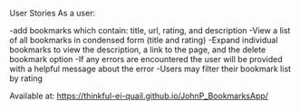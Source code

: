 User Stories
As a user:


-add bookmarks which contain: title, url, rating, and description
-View a list of all bookmarks in condensed form (title and rating)
-Expand individual bookmarks to view the description, a link to the page, and the delete bookmark option
-If any errors are encountered the user will be provided with a helpful message about the error
-Users may filter their bookmark list by rating


Available at:
https://thinkful-ei-quail.github.io/JohnP_BookmarksApp/





